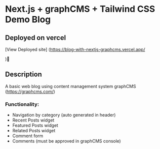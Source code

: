 # Next.js + graphCMS + Tailwind CSS Demo Blog

## Deployed on vercel

[View Deployed site] (https://blog-with-nextjs-graphcms.vercel.app/

)🥳

## Description

A basic web blog using content management system graphCMS (https://graphcms.com/)

### Functionality:

- Navigation by category (auto generated in header)
- Recent Posts widget
- Featured Posts widget
- Related Posts widget
- Comment form
- Comments (must be approved in graphCMS console)
